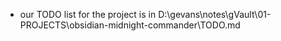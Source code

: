 - our TODO list for the project is in D:\gevans\notes\gVault\01-PROJECTS\obsidian-midnight-commander\TODO.md